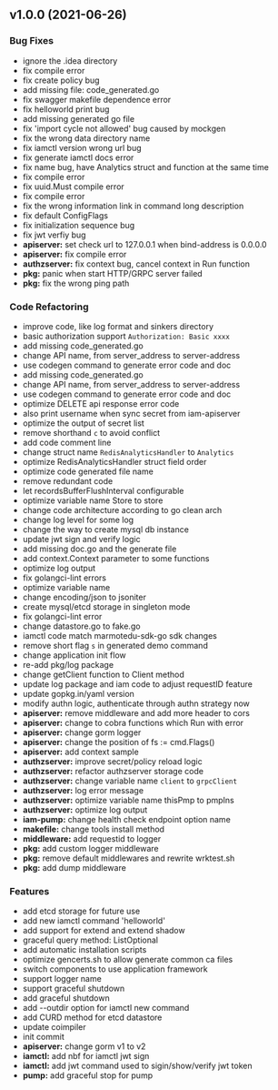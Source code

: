 
<a name="v1.0.0"></a>
## v1.0.0 (2021-06-26)

### Bug Fixes

* ignore the .idea directory
* fix compile error
* fix create policy bug
* add missing file: code_generated.go
* fix swagger makefile dependence error
* fix helloworld print bug
* add missing generated go file
* fix 'import cycle not allowed' bug caused by mockgen
* fix the wrong data directory name
* fix iamctl version wrong url bug
* fix generate iamctl docs error
* fix name bug, have Analytics struct and function at the same time
* fix compile error
* fix uuid.Must compile error
* fix compile error
* fix the wrong information link in command long description
* fix default ConfigFlags
* fix initialization sequence bug
* fix jwt verfiy bug
* **apiserver:** set check url to 127.0.0.1 when bind-address is 0.0.0.0
* **apiserver:** fix compile error
* **authzserver:** fix context bug, cancel context in Run function
* **pkg:** panic when start HTTP/GRPC server failed
* **pkg:** fix the wrong ping path

### Code Refactoring

* improve code, like log format and sinkers directory
* basic authorization support `Authorization: Basic xxxx`
* add missing code_generated.go
* change API name, from server_address to server-address
* use codegen command to generate error code and doc
* add missing code_generated.go
* change API name, from server_address to server-address
* use codegen command to generate error code and doc
* optimize DELETE api response error code
* also print username when sync secret from iam-apiserver
* optimize the output of secret list
* remove shorthand `c` to avoid conflict
* add code comment line
* change struct name `RedisAnalyticsHandler` to `Analytics`
* optimize RedisAnalyticsHandler struct field order
* optimize code generated file name
* remove redundant code
* let recordsBufferFlushInterval configurable
* optimize variable name Store to store
* change code architecture according to go  clean arch
* change log level for some log
* change the way to create mysql db instance
* update jwt sign and verify logic
* add missing doc.go and the generate file
* add context.Context parameter to some functions
* optimize log output
* fix golangci-lint errors
* optimize variable name
* change encoding/json to jsoniter
* create mysql/etcd storage in singleton mode
* fix golangci-lint error
* change datastore.go to fake.go
* iamctl code match marmotedu-sdk-go sdk changes
* remove short flag `s` in generated demo command
* change application init flow
* re-add pkg/log package
* change getClient function to Client method
* update log package and iam code to adjust requestID feature
* update gopkg.in/yaml version
* modify authn logic, authenticate through authn strategy now
* **apiserver:** remove middleware and add more header to cors
* **apiserver:** change to cobra functions which Run with error
* **apiserver:** change gorm logger
* **apiserver:** change the position of fs := cmd.Flags()
* **apiserver:** add context sample
* **authzserver:** improve secret/policy reload logic
* **authzserver:** refactor authzserver storage code
* **authzserver:** change variable name `client` to `grpcClient`
* **authzserver:** log error message
* **authzserver:** optimize variable name thisPmp to pmpIns
* **authzserver:** optimize log output
* **iam-pump:** change health check endpoint option name
* **makefile:** change tools install method
* **middleware:** add requestid to logger
* **pkg:** add custom logger middleware
* **pkg:** remove default middlewares and rewrite wrktest.sh
* **pkg:** add dump middleware

### Features

* add etcd storage for future use
* add new iamctl command 'helloworld'
* add support for extend and extend shadow
* graceful query method: ListOptional
* add automatic installation scripts
* optimize gencerts.sh to allow generate common ca files
* switch components to use application framework
* support logger name
* support graceful shutdown
* add graceful shutdown
* add --outdir option for iamctl new command
* add CURD method for etcd datastore
* update coimpiler
* init commit
* **apiserver:** change gorm v1 to v2
* **iamctl:** add nbf for iamctl jwt sign
* **iamctl:** add jwt command used to sigin/show/verify jwt token
* **pump:** add graceful stop for pump


